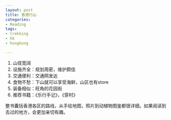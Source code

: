```yaml
---
layout: post
title: 香港行山
categories: 
- Reading
tags:
- trekking
- hk
- hongkong

---
```


1. 山径宽阔
2. 设施齐全：规划周密，维护颇佳
3. 交通便利：交通网发达
4. 食物不愁：下山就可以享受海鲜，山区也有store
5. 装备相似：旺角的花园街
6. 推荐书籍：《乐行手记》，《穿村》

整书囊括香港各区的路线，从手绘地图，照片到动植物图鉴都很详细。如果阅读到去过的地方，会更加亲切有趣。
